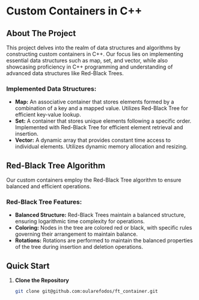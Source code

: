 # Custom Containers in C++

## About The Project
This project delves into the realm of data structures and algorithms by constructing custom containers in C++. Our focus lies on implementing essential data structures such as map, set, and vector, while also showcasing proficiency in C++ programming and understanding of advanced data structures like Red-Black Trees.

### Implemented Data Structures:
- **Map:** An associative container that stores elements formed by a combination of a key and a mapped value. Utilizes Red-Black Tree for efficient key-value lookup.
- **Set:** A container that stores unique elements following a specific order. Implemented with Red-Black Tree for efficient element retrieval and insertion.
- **Vector:** A dynamic array that provides constant time access to individual elements. Utilizes dynamic memory allocation and resizing.

## Red-Black Tree Algorithm
Our custom containers employ the Red-Black Tree algorithm to ensure balanced and efficient operations.

### Red-Black Tree Features:
- **Balanced Structure:** Red-Black Trees maintain a balanced structure, ensuring logarithmic time complexity for operations.
- **Coloring:** Nodes in the tree are colored red or black, with specific rules governing their arrangement to maintain balance.
- **Rotations:** Rotations are performed to maintain the balanced properties of the tree during insertion and deletion operations.

## Quick Start

1. **Clone the Repository**
   ```sh
   git clone git@github.com:oularefodos/ft_container.git

